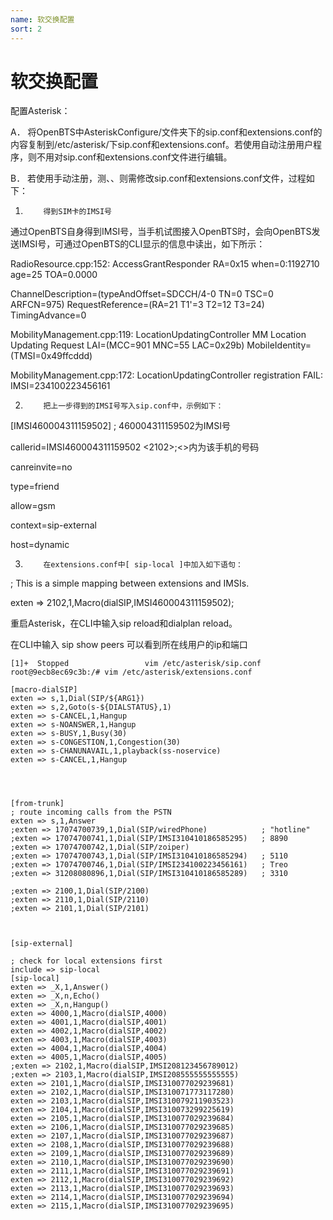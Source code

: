 ```yaml
---
name: 软交换配置
sort: 2
---
```


# 软交换配置

配置Asterisk：

A．    将OpenBTS中AsteriskConfigure/文件夹下的sip.conf和extensions.conf的内容复制到/etc/asterisk/下sip.conf和extensions.conf。若使用自动注册用户程序，则不用对sip.conf和extensions.conf文件进行编辑。

B．    若使用手动注册，测、、则需修改sip.conf和extensions.conf文件，过程如下：

1)         得到SIM卡的IMSI号

通过OpenBTS自身得到IMSI号，当手机试图接入OpenBTS时，会向OpenBTS发送IMSI号，可通过OpenBTS的CLI显示的信息中读出，如下所示：

RadioResource.cpp:152: AccessGrantResponder RA=0x15 when=0:1192710 age=25 TOA=0.0000

ChannelDescription=(typeAndOffset=SDCCH/4-0 TN=0 TSC=0 ARFCN=975) RequestReference=(RA=21 T1'=3 T2=12 T3=24) TimingAdvance=0

MobilityManagement.cpp:119: LocationUpdatingController MM Location Updating Request  LAI=(MCC=901 MNC=55 LAC=0x29b) MobileIdentity=(TMSI=0x49ffcddd)

MobilityManagement.cpp:172: LocationUpdatingController registration FAIL: IMSI=234100223456161

2)         把上一步得到的IMSI号写入sip.conf中，示例如下：

[IMSI460004311159502] ; 460004311159502为IMSI号

callerid=IMSI460004311159502 <2102>;<>内为该手机的号码

canreinvite=no

type=friend

allow=gsm

context=sip-external

host=dynamic

3)         在extensions.conf中[ sip-local ]中加入如下语句：

; This is a simple mapping between extensions and IMSIs.

exten => 2102,1,Macro(dialSIP,IMSI460004311159502);

重启Asterisk，在CLI中输入sip reload和dialplan reload。

在CLI中输入 sip show peers 可以看到所在线用户的ip和端口



```
[1]+  Stopped                 vim /etc/asterisk/sip.conf
root@9ecb8ec69c3b:/# vim /etc/asterisk/extensions.conf

[macro-dialSIP]
exten => s,1,Dial(SIP/${ARG1})
exten => s,2,Goto(s-${DIALSTATUS},1)
exten => s-CANCEL,1,Hangup
exten => s-NOANSWER,1,Hangup
exten => s-BUSY,1,Busy(30)
exten => s-CONGESTION,1,Congestion(30)
exten => s-CHANUNAVAIL,1,playback(ss-noservice)
exten => s-CANCEL,1,Hangup




[from-trunk]
; route incoming calls from the PSTN
exten => s,1,Answer
;exten => 17074700739,1,Dial(SIP/wiredPhone)            ; "hotline"
;exten => 17074700741,1,Dial(SIP/IMSI310410186585295)   ; 8890
;exten => 17074700742,1,Dial(SIP/zoiper)
;exten => 17074700743,1,Dial(SIP/IMSI310410186585294)   ; 5110
;exten => 17074700746,1,Dial(SIP/IMSI234100223456161)   ; Treo
;exten => 31208080896,1,Dial(SIP/IMSI310410186585289)   ; 3310

;exten => 2100,1,Dial(SIP/2100)
;exten => 2110,1,Dial(SIP/2110)
;exten => 2101,1,Dial(SIP/2101)



[sip-external]

; check for local extensions first
include => sip-local
[sip-local]
exten => _X,1,Answer()
exten => _X,n,Echo()
exten => _X,n,Hangup()
exten => 4000,1,Macro(dialSIP,4000)
exten => 4001,1,Macro(dialSIP,4001)
exten => 4002,1,Macro(dialSIP,4002)
exten => 4003,1,Macro(dialSIP,4003)
exten => 4004,1,Macro(dialSIP,4004)
exten => 4005,1,Macro(dialSIP,4005)
;exten => 2102,1,Macro(dialSIP,IMSI208123456789012)
;exten => 2103,1,Macro(dialSIP,IMSI208555555555555)
exten => 2101,1,Macro(dialSIP,IMSI310077029239681)
exten => 2102,1,Macro(dialSIP,IMSI310071773117280)
exten => 2103,1,Macro(dialSIP,IMSI310079211903523)
exten => 2104,1,Macro(dialSIP,IMSI310073299225619)
exten => 2105,1,Macro(dialSIP,IMSI310077029239684)
exten => 2106,1,Macro(dialSIP,IMSI310077029239685)
exten => 2107,1,Macro(dialSIP,IMSI310077029239687)
exten => 2108,1,Macro(dialSIP,IMSI310077029239688)
exten => 2109,1,Macro(dialSIP,IMSI310077029239689)
exten => 2110,1,Macro(dialSIP,IMSI310077029239690)
exten => 2111,1,Macro(dialSIP,IMSI310077029239691)
exten => 2112,1,Macro(dialSIP,IMSI310077029239692)
exten => 2113,1,Macro(dialSIP,IMSI310077029239693)
exten => 2114,1,Macro(dialSIP,IMSI310077029239694)
exten => 2115,1,Macro(dialSIP,IMSI310077029239695)
```
